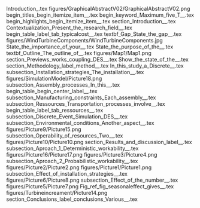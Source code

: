 Introduction_.tex
figures/GraphicalAbstractV02/GraphicalAbstractV02.png
begin_titles_begin_itemize_item__.tex
begin_keyword_Maximum_five_T__.tex
begin_highlights_begin_itemize_item__.tex
section_Introduction__.tex
Contextualization_Present_the_research_field__.tex
begin_table_label_tab_typicalcost__.tex
textbf_Gap_State_the_gap__.tex
figures/WindTurbineComponents/WindTurbineComponents.jpg
State_the_importance_of_your__.tex
State_the_purpose_of_the__.tex
textbf_Outline_The_outline_of__.tex
figures/Map1/Map1.png
section_Previews_works_coupling_DES__.tex
Show_the_state_of_the__.tex
section_Methodology_label_method__.tex
In_this_study_a_Discrete__.tex
subsection_Installation_strategies_The_installation__.tex
figures/SimulationModel/Picture18.png
subsection_Assembly_processes_In_this__.tex
begin_table_begin_center_label__.tex
subsection_Manufacturing_constraints_Each_assembly__.tex
subsection_Ressources_Transportation_processes_involve__.tex
begin_table_label_tab_ressources__.tex
subsection_Discrete_Event_Simulation_DES__.tex
subsection_Environmental_conditions_Another_aspect__.tex
figures/Picture9/Picture15.png
subsection_Operability_of_resources_Two__.tex
figures/Picture10/Picture10.png
section_Results_and_discussion_label__.tex
subsection_Aproach_1_Deterministic_workability__.tex
figures/Picture16/Picture17.png
figures/Picture3/Picture4.png
subsection_Aproach_2_Probabilistic_workability__.tex
figures/Picture2/Picture2.png
figures/Picture1/Picture1.png
subsection_Effect_of_installation_strategies__.tex
figures/Picture6/Picture8.png
subsection_Effect_of_the_number__.tex
figures/Picture5/Picture7.png
Fig_ref_fig_seasonaleffect_gives__.tex
figures/Turbineincreament/Picture14.png
section_Conclusions_label_conclusions_Various__.tex